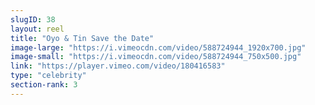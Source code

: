 ```yaml
---
slugID: 38 
layout: reel
title: "Oyo & Tin Save the Date"
image-large: "https://i.vimeocdn.com/video/588724944_1920x700.jpg"
image-small: "https://i.vimeocdn.com/video/588724944_750x500.jpg"
link: "https://player.vimeo.com/video/180416583"
type: "celebrity"
section-rank: 3
---
```

